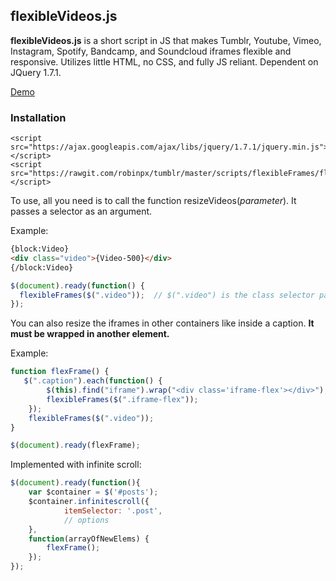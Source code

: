 ## flexibleVideos.js
**flexibleVideos.js** is a short script in JS that makes Tumblr, Youtube, Vimeo, Instagram, Spotify, Bandcamp, and Soundcloud iframes flexible and responsive. Utilizes little HTML, no CSS, and fully JS reliant. Dependent on JQuery 1.7.1. 

[Demo](https://nouvae.tumblr.com/codes/flexibleFrames)

### Installation

```
<script src="https://ajax.googleapis.com/ajax/libs/jquery/1.7.1/jquery.min.js"></script>
<script src="https://rawgit.com/robinpx/tumblr/master/scripts/flexibleFrames/flexibleFrames.js"></script>
```
To use, all you need is to call the function resizeVideos(*parameter*). It passes a selector as an argument. 

Example:
```html
{block:Video}
<div class="video">{Video-500}</div>
{/block:Video}
```
```javascript
$(document).ready(function() {
  flexibleFrames($(".video"));  // $(".video") is the class selector passed in the argument
});
```

You can also resize the iframes in other containers like inside a caption.
**It must be wrapped in another element.**

Example:
```javascript
function flexFrame() {
   $(".caption").each(function() {
        $(this).find("iframe").wrap("<div class='iframe-flex'></div>"); // wrap iframe 
        flexibleFrames($(".iframe-flex"));
    });
    flexibleFrames($(".video"));
}

$(document).ready(flexFrame);
```

Implemented with infinite scroll:
```javascript
$(document).ready(function(){
    var $container = $('#posts');
    $container.infinitescroll({
            itemSelector: '.post',
            // options 
    },
    function(arrayOfNewElems) {
        flexFrame();
    });
});
```
